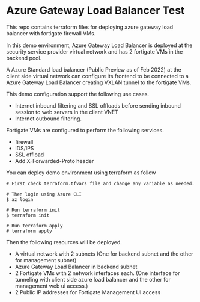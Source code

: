 # Azure Gateway Load Balancer Test

This repo contains terraform files for deploying azure gateway load balancer with fortigate firewall VMs.

In this demo environment, Azure Gateway Load Balancer is deployed at the security service provider virtual network and has 2 fortigate VMs in the backend pool.

A Azure Standard load balancer (Public Preview as of Feb 2022) at the client side virtual network can configure its frontend to be connected to a Azure Gateway Load Balancer creating VXLAN tunnel to the fortigate VMs. 

This demo configuration support the following use cases.
 - Internet inbound filtering and SSL offloads before sending inbound session to web servers in the client VNET
 - Internet outbound filtering.


Fortigate VMs are configured to perform the following services.
 - firewall 
 - IDS/IPS
 - SSL offload 
 - Add X-Forwarded-Proto header


You can deploy demo environment using terraform as follow
```
# First check terraform.tfvars file and change any variable as needed. 

# Then login using Azure CLI
$ az login 

# Run terraform init
$ terraform init

# Run terraform apply
# terraform apply
```

Then the following resources will be deployed. 
 - A virtual network with 2 subnets (One for backend subnet and the other for management subnet)
 - Azure Gateway Load Balancer in backend subnet
 - 2 Fortigate VMs with 2 network interfaces each. (One interface for tunneling with client side azure load balancer and the other for management web ui access.)
 - 2 Public IP addresses for Fortigate Management UI access



